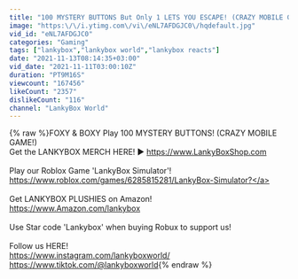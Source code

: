 ```yaml
---
title: "100 MYSTERY BUTTONS But Only 1 LETS YOU ESCAPE! (CRAZY MOBILE GAME!)"
image: "https:\/\/i.ytimg.com\/vi\/eNL7AFDGJC0\/hqdefault.jpg"
vid_id: "eNL7AFDGJC0"
categories: "Gaming"
tags: ["lankybox","lankybox world","lankybox reacts"]
date: "2021-11-13T08:14:35+03:00"
vid_date: "2021-11-11T03:00:10Z"
duration: "PT9M16S"
viewcount: "167456"
likeCount: "2357"
dislikeCount: "116"
channel: "LankyBox World"
---
```

{% raw %}FOXY &amp; BOXY Play 100 MYSTERY BUTTONS! (CRAZY MOBILE GAME!)<br />Get the LANKYBOX MERCH HERE! ► <a rel="nofollow" target="blank" href="https://www.LankyBoxShop.com">https://www.LankyBoxShop.com</a><br /><br />Play our Roblox Game 'LankyBox Simulator'! <a rel="nofollow" target="blank" href="https://www.roblox.com/games/6285815281/LankyBox-Simulator?">https://www.roblox.com/games/6285815281/LankyBox-Simulator?</a><br /><br />Get LANKYBOX PLUSHIES on Amazon!<br /><a rel="nofollow" target="blank" href="https://www.Amazon.com/lankybox">https://www.Amazon.com/lankybox</a><br /><br />Use Star code 'Lankybox' when buying Robux to support us!<br /><br />Follow us HERE!<br /><a rel="nofollow" target="blank" href="https://www.instagram.com/lankyboxworld/">https://www.instagram.com/lankyboxworld/</a><br /><a rel="nofollow" target="blank" href="https://www.tiktok.com/@lankyboxworld">https://www.tiktok.com/@lankyboxworld</a>{% endraw %}
